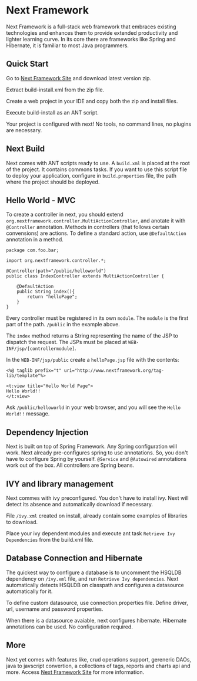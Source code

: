 # Next Framework
Next Framework is a full-stack web framework that embraces existing technologies and enhances them to provide extended productivity and lighter learning curve. In its core there are frameworks like Spring and Hibernate, it is familiar to most Java programmers. 

## Quick Start

Go to [Next Framework Site][] and download latest version zip.

Extract build-install.xml from the zip file.

Create a web project in your IDE and copy both the zip and install files.

Execute build-install as an ANT script.

Your project is configured with next! No tools, no command lines, no plugins are necessary.

## Next Build

Next comes with ANT scripts ready to use. A `build.xml` is placed at the root of the project. It contains commons tasks. 
If you want to use this script file to deploy your application, configure in `build.properties` file, the path where the project should be deployed.

## Hello World - MVC

To create a controller in next, you should extend `org.nextframework.controller.MultiActionController`, and anotate it with `@Controller` annotation. Methods in controllers (that follows certain convensions) are actions. To define a standard action, use `@DefaultAction` annotation in a method.

	package com.foo.bar;
	
	import org.nextframework.controller.*;
	
	@Controller(path="/public/helloworld")
	public class IndexController extends MultiActionController {
	
		@DefaultAction
		public String index(){
			return "helloPage";
		}
	}

Every controller must be registered in its own `module`. The `module` is the first part of the path. `/public` in the example above.

The `index` method returns a String representing the name of the JSP to dispatch the request. The JSPs must be placed at `WEB-INF/jsp/[controllermodule]`. 

In the `WEB-INF/jsp/public` create a `helloPage.jsp` file with the contents:

	<%@ taglib prefix="t" uri="http://www.nextframework.org/tag-lib/template"%>
	
	<t:view title="Hello World Page">
	Hello World!!
	</t:view>

Ask `/public/helloworld` in your web browser, and you will see the `Hello World!!` message.

## Dependency Injection

Next is built on top of Spring Framework. Any Spring configuration will work. Next already pre-configures spring to use annotations. So, you don't have to configure Spring by yourself. `@Service` and `@Autowired` annotations work out of the box. All controllers are Spring beans.

## IVY and library management

Next commes with ivy preconfigured. You don't have to install ivy. Next will detect its absence and automatically download if necessary. 

File `/ivy.xml` created on install, already contain some examples of libraries to download. 

Place your ivy dependent modules and execute ant task `Retrieve Ivy Dependencies` from the build.xml file.

## Database Connection and Hibernate

The quickest way to configure a database is to uncomment the HSQLDB dependency on `/ivy.xml` file, and run `Retrieve Ivy dependencies`. Next automatically detects HSQLDB on classpath and configures a datasource automatically for it.

To define custom datasource, use connection.properties file. Define driver, url, username and password properties. 

When there is a datasource avaiable, next configures hibernate. Hibernate annotations can be used. No configuration required.

## More

Next yet comes with features like, crud operations support, gereneric DAOs, java to javscript convertion, a collections of tags, reports and charts api and more. Access [Next Framework Site][] for more information.



[Next Framework Site]: http://www.nextframework.org
